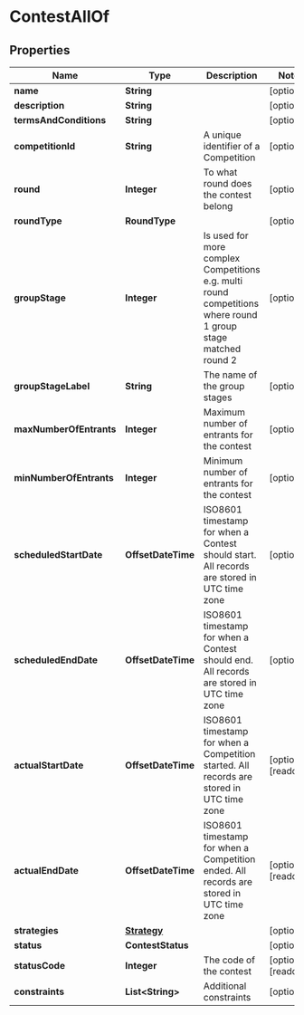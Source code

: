 

# ContestAllOf


## Properties

| Name | Type | Description | Notes |
|------------ | ------------- | ------------- | -------------|
|**name** | **String** |  |  [optional] |
|**description** | **String** |  |  [optional] |
|**termsAndConditions** | **String** |  |  [optional] |
|**competitionId** | **String** | A unique identifier of a Competition |  [optional] |
|**round** | **Integer** | To what round does the contest belong |  [optional] |
|**roundType** | **RoundType** |  |  [optional] |
|**groupStage** | **Integer** | Is used for more complex Competitions e.g. multi round competitions where round 1 group stage matched round 2 |  [optional] |
|**groupStageLabel** | **String** | The name of the group stages |  [optional] |
|**maxNumberOfEntrants** | **Integer** | Maximum number of entrants for the contest |  [optional] |
|**minNumberOfEntrants** | **Integer** | Minimum number of entrants for the contest |  [optional] |
|**scheduledStartDate** | **OffsetDateTime** | ISO8601 timestamp for when a Contest should start. All records are stored in UTC time zone |  [optional] |
|**scheduledEndDate** | **OffsetDateTime** | ISO8601 timestamp for when a Contest should end. All records are stored in UTC time zone |  [optional] |
|**actualStartDate** | **OffsetDateTime** | ISO8601 timestamp for when a Competition started. All records are stored in UTC time zone |  [optional] [readonly] |
|**actualEndDate** | **OffsetDateTime** | ISO8601 timestamp for when a Competition ended. All records are stored in UTC time zone |  [optional] [readonly] |
|**strategies** | [**Strategy**](Strategy.md) |  |  [optional] |
|**status** | **ContestStatus** |  |  [optional] |
|**statusCode** | **Integer** | The code of the contest |  [optional] [readonly] |
|**constraints** | **List&lt;String&gt;** | Additional constraints |  [optional] |



